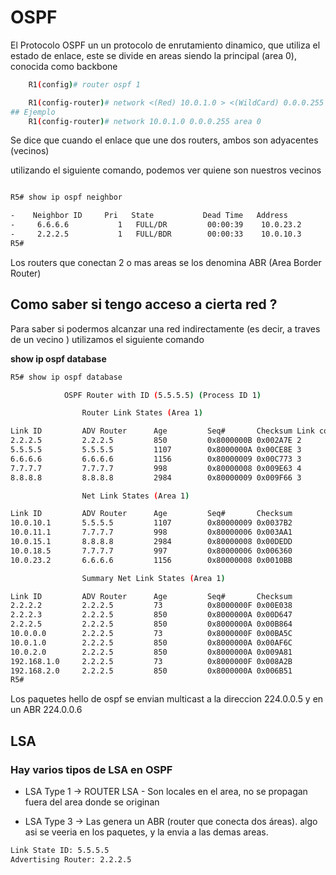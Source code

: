 # OSPF

El Protocolo OSPF un un protocolo de enrutamiento dinamico, que utiliza el estado de enlace, este se divide en areas
siendo la principal (area 0), conocida como backbone

```bash
    R1(config)# router ospf 1  

    R1(config-router)# network <(Red) 10.0.1.0 > <(WildCard) 0.0.0.255 > <(area) area 0 >
## Ejemplo 
    R1(config-router)# network 10.0.1.0 0.0.0.255 area 0

```

Se dice que cuando el enlace que une dos routers, ambos son adyacentes (vecinos)

utilizando el siguiente comando, podemos ver quiene son nuestros vecinos

```bash

R5# show ip ospf neighbor

-    Neighbor ID     Pri   State           Dead Time   Address         Interface
-     6.6.6.6           1   FULL/DR         00:00:39    10.0.23.2       FastEthernet0/0
-     2.2.2.5           1   FULL/BDR        00:00:33    10.0.10.3       FastEthernet1/1
R5#

```

Los routers que conectan 2 o mas areas se los denomina ABR (Area Border Router)

## Como saber si tengo acceso a cierta red ?

Para saber si podermos alcanzar una red indirectamente (es decir, a traves de un vecino ) utilizamos el siguiente comando

**show ip ospf database**

```bash
R5# show ip ospf database

            OSPF Router with ID (5.5.5.5) (Process ID 1)

                Router Link States (Area 1)

Link ID         ADV Router      Age         Seq#       Checksum Link count
2.2.2.5         2.2.2.5         850         0x8000000B 0x002A7E 2
5.5.5.5         5.5.5.5         1107        0x8000000A 0x00CE8E 3
6.6.6.6         6.6.6.6         1156        0x80000009 0x00C773 3
7.7.7.7         7.7.7.7         998         0x80000008 0x009E63 4
8.8.8.8         8.8.8.8         2984        0x80000009 0x009F66 3

                Net Link States (Area 1)

Link ID         ADV Router      Age         Seq#       Checksum
10.0.10.1       5.5.5.5         1107        0x80000009 0x0037B2
10.0.11.1       7.7.7.7         998         0x80000006 0x003AA1
10.0.15.1       8.8.8.8         2984        0x80000008 0x00DEDD
10.0.18.5       7.7.7.7         997         0x80000006 0x006360
10.0.23.2       6.6.6.6         1156        0x80000008 0x0010BB

                Summary Net Link States (Area 1)

Link ID         ADV Router      Age         Seq#       Checksum
2.2.2.2         2.2.2.5         73          0x8000000F 0x00E038
2.2.2.3         2.2.2.5         850         0x8000000A 0x00D647
2.2.2.5         2.2.2.5         850         0x8000000A 0x00B864
10.0.0.0        2.2.2.5         73          0x8000000F 0x00BA5C
10.0.1.0        2.2.2.5         850         0x8000000A 0x00AF6C
10.0.2.0        2.2.2.5         850         0x8000000A 0x009A81
192.168.1.0     2.2.2.5         73          0x8000000F 0x008A2B
192.168.2.0     2.2.2.5         850         0x8000000A 0x006B51
R5#

```
Los paquetes hello de ospf se envian multicast a la direccion 224.0.0.5 y en un ABR 224.0.0.6


## LSA 
### Hay varios tipos de LSA en OSPF

- LSA Type 1 -> ROUTER LSA - Son locales en el area, no se propagan fuera del area donde se originan


- LSA Type 3 -> Las genera un ABR (router que conecta dos áreas). algo asi se veeria en los paquetes, y la envia a las demas areas.
```bash
Link State ID: 5.5.5.5
Advertising Router: 2.2.2.5

```
